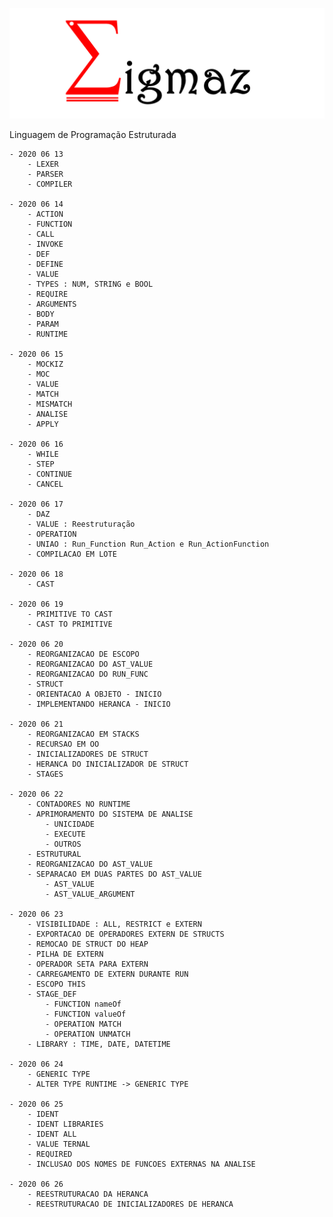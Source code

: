 
 
![Sigmaz](https://github.com/luandkg/Sigmaz/blob/master/res/logo.png)

Linguagem de Programação Estruturada

    - 2020 06 13
        - LEXER
        - PARSER
        - COMPILER
 
    - 2020 06 14 
        - ACTION
        - FUNCTION
        - CALL
        - INVOKE
        - DEF
        - DEFINE
        - VALUE
        - TYPES : NUM, STRING e BOOL
        - REQUIRE
        - ARGUMENTS
        - BODY
        - PARAM
        - RUNTIME
        
    - 2020 06 15 
        - MOCKIZ
        - MOC
        - VALUE
        - MATCH
        - MISMATCH
        - ANALISE
        - APPLY

    - 2020 06 16
        - WHILE
        - STEP
        - CONTINUE
        - CANCEL
        
    - 2020 06 17
        - DAZ
        - VALUE : Reestruturação
        - OPERATION
        - UNIAO : Run_Function Run_Action e Run_ActionFunction
        - COMPILACAO EM LOTE
        
    - 2020 06 18
        - CAST
        
    - 2020 06 19
        - PRIMITIVE TO CAST
        - CAST TO PRIMITIVE
        
    - 2020 06 20
        - REORGANIZACAO DE ESCOPO
        - REORGANIZACAO DO AST_VALUE
        - REORGANIZACAO DO RUN_FUNC
        - STRUCT
        - ORIENTACAO A OBJETO - INICIO
        - IMPLEMENTANDO HERANCA - INICIO
        
    - 2020 06 21
        - REORGANIZACAO EM STACKS
        - RECURSAO EM OO
        - INICIALIZADORES DE STRUCT
        - HERANCA DO INICIALIZADOR DE STRUCT
        - STAGES
        
    - 2020 06 22
        - CONTADORES NO RUNTIME
        - APRIMORAMENTO DO SISTEMA DE ANALISE
            - UNICIDADE
            - EXECUTE
            - OUTROS
        - ESTRUTURAL
        - REORGANIZACAO DO AST_VALUE
        - SEPARACAO EM DUAS PARTES DO AST_VALUE
            - AST_VALUE
            - AST_VALUE_ARGUMENT
            
    - 2020 06 23
        - VISIBILIDADE : ALL, RESTRICT e EXTERN
        - EXPORTACAO DE OPERADORES EXTERN DE STRUCTS
        - REMOCAO DE STRUCT DO HEAP
        - PILHA DE EXTERN
        - OPERADOR SETA PARA EXTERN
        - CARREGAMENTO DE EXTERN DURANTE RUN
        - ESCOPO THIS
        - STAGE_DEF
            - FUNCTION nameOf
            - FUNCTION valueOf
            - OPERATION MATCH
            - OPERATION UNMATCH
        - LIBRARY : TIME, DATE, DATETIME
        
    - 2020 06 24
        - GENERIC TYPE
        - ALTER TYPE RUNTIME -> GENERIC TYPE
        
    - 2020 06 25
        - IDENT
        - IDENT LIBRARIES
        - IDENT ALL
        - VALUE TERNAL
        - REQUIRED 
        - INCLUSAO DOS NOMES DE FUNCOES EXTERNAS NA ANALISE
            
    - 2020 06 26
        - REESTRUTURACAO DA HERANCA
        - REESTRUTURACAO DE INICIALIZADORES DE HERANCA
       